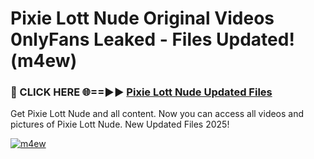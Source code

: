 # Pixie Lott Nude Original Videos 0nlyFans Leaked - Files Updated! (m4ew)

<h3>🔴 CLICK HERE 🌐==►► <a href="https://tinyurl.com/4mcuefdz" rel="nofollow">Pixie Lott Nude Updated Files</a></h3>

Get Pixie Lott Nude and all content. Now you can access all videos and pictures of Pixie Lott Nude. New Updated Files 2025!

[![m4ew](https://i.imgur.com/StAQSOY.gif)](https://tinyurl.com/4mcuefdz)
